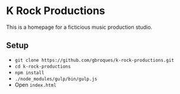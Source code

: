 # K Rock Productions
This is a homepage for a ficticious music production studio.

## Setup
- `git clone https://github.com/gbroques/k-rock-productions.git`
- `cd k-rock-productions`
- `npm install`
- `./node_modules/gulp/bin/gulp.js`
- Open `index.html`
